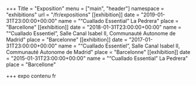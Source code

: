 +++
Title = "Exposition"
menu = ["main", "header"]
namespace = "exhibitions"
url = "/fr/expositions"
[[exhibition]]
date = "2019-01-31T23:00:00+00:00"
name = "“Cuallado Essential” La Pedrera"
place = "Barcellone"
[[exhibition]]
date = "2018-01-31T23:00:00+00:00"
name = "“Cuallado Essentiel”, Salle Canal Isabel II, Communauté Autonome de Madrid"
place = "Barcelonne"
[[exhibition]]
date = "2017-01-31T23:00:00+00:00"
name = "“Cuallado Essentiel”, Salle Canal Isabel II, Communauté Autonome de Madrid"
place = "Barcelonne"
[[exhibition]]
date = "2015-01-31T23:00:00+00:00"
name = "“Cuallado Essential” La Pedrera"
place = "Barcellone"

+++
expo contenu fr